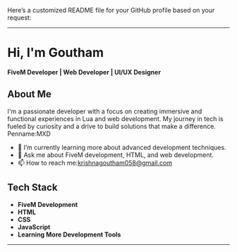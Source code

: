 Here’s a customized README file for your GitHub profile based on your request:

---

# Hi, I'm Goutham 

**FiveM Developer | Web Developer | UI/UX Designer**


## About Me
I'm a passionate developer with a focus on creating immersive and functional experiences in Lua and web development. My journey in tech is fueled by curiosity and a drive to build solutions that make a difference.
Penname:MXD
- 🌱 I’m currently learning more about advanced development techniques.
- 💬 Ask me about FiveM development, HTML, and web development.
- 📫 How to reach me:krishnagoutham058@gmail.com

## Tech Stack

- **FiveM Development**
- **HTML**
- **CSS**
- **JavaScript**
- **Learning More Development Tools**

---

